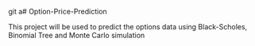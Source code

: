 git a# Option-Price-Prediction


This project will be used to predict the options data using Black-Scholes, Binomial Tree and Monte Carlo simulation
